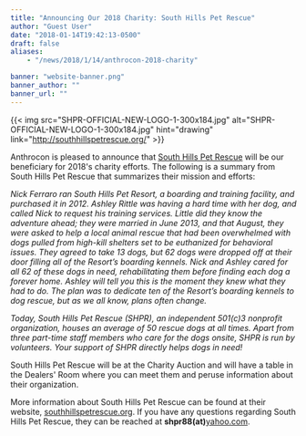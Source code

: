 ```yaml
---
title: "Announcing Our 2018 Charity: South Hills Pet Rescue"
author: "Guest User"
date: "2018-01-14T19:42:13-0500"
draft: false
aliases:
    - "/news/2018/1/14/anthrocon-2018-charity"

banner: "website-banner.png"
banner_author: ""
banner_url: ""
---
```


{{< img src="SHPR-OFFICIAL-NEW-LOGO-1-300x184.jpg" alt="SHPR-OFFICIAL-NEW-LOGO-1-300x184.jpg" hint="drawing" link="http://southhillspetrescue.org/" >}}

Anthrocon is pleased to announce that [South Hills Pet Rescue](http://southhillspetrescue.org/) will be our beneficiary for 2018's charity efforts. The following is a summary from South Hills Pet Rescue that summarizes their mission and efforts:

_Nick Ferraro ran South Hills Pet Resort, a boarding and training facility, and purchased it in 2012. Ashley Rittle was having a hard time with her dog, and called Nick to request his training services. Little did they know the adventure ahead; they were married in June 2013, and that August, they were asked to help a local animal rescue that had been overwhelmed with dogs pulled from high-kill shelters set to be euthanized for behavioral issues. They agreed to take 13 dogs, but 62 dogs were dropped off at their door filling all of the Resort’s boarding kennels. Nick and Ashley cared for all 62 of these dogs in need, rehabilitating them before finding each dog a forever home. Ashley will tell you this is the moment they knew what they had to do. The plan was to dedicate ten of the Resort’s boarding kennels to dog rescue, but as we all know, plans often change._

_Today, South Hills Pet Rescue (SHPR), an independent 501(c)3 nonprofit organization, houses an average of 50 rescue dogs at all times. Apart from three part-time staff members who care for the dogs onsite, SHPR is run by volunteers. Your support of SHPR directly helps dogs in need!_

South Hills Pet Rescue will be at the Charity Auction and will have a table in the Dealers' Room where you can meet them and peruse information about their organization.

More information about South Hills Pet Rescue can be found at their website, [southhillspetrescue.org](http://southhillspetrescue.org/). If you have any questions regarding South Hills Pet Rescue, they can be reached at **shpr88(at)**[yahoo.com](http://yahoo.com/).

